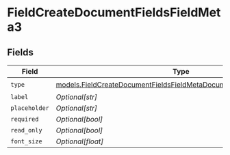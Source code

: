 # FieldCreateDocumentFieldsFieldMeta3


## Fields

| Field                                                                                                                                              | Type                                                                                                                                               | Required                                                                                                                                           | Description                                                                                                                                        |
| -------------------------------------------------------------------------------------------------------------------------------------------------- | -------------------------------------------------------------------------------------------------------------------------------------------------- | -------------------------------------------------------------------------------------------------------------------------------------------------- | -------------------------------------------------------------------------------------------------------------------------------------------------- |
| `type`                                                                                                                                             | [models.FieldCreateDocumentFieldsFieldMetaDocumentsFieldsResponseType](../models/fieldcreatedocumentfieldsfieldmetadocumentsfieldsresponsetype.md) | :heavy_check_mark:                                                                                                                                 | N/A                                                                                                                                                |
| `label`                                                                                                                                            | *Optional[str]*                                                                                                                                    | :heavy_minus_sign:                                                                                                                                 | N/A                                                                                                                                                |
| `placeholder`                                                                                                                                      | *Optional[str]*                                                                                                                                    | :heavy_minus_sign:                                                                                                                                 | N/A                                                                                                                                                |
| `required`                                                                                                                                         | *Optional[bool]*                                                                                                                                   | :heavy_minus_sign:                                                                                                                                 | N/A                                                                                                                                                |
| `read_only`                                                                                                                                        | *Optional[bool]*                                                                                                                                   | :heavy_minus_sign:                                                                                                                                 | N/A                                                                                                                                                |
| `font_size`                                                                                                                                        | *Optional[float]*                                                                                                                                  | :heavy_minus_sign:                                                                                                                                 | N/A                                                                                                                                                |
